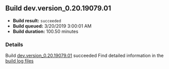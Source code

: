 ## Build dev.version_0.20.19079.01
- **Build result:** `succeeded`
- **Build queued:** 3/20/2019 3:00:01 AM
- **Build duration:** 100.50 minutes
### Details
Build [dev.version_0.20.19079.01](https://winappstudio.visualstudio.com/web/build.aspx?pcguid=a4ef43be-68ce-4195-a619-079b4d9834c2&builduri=vstfs%3a%2f%2f%2fBuild%2fBuild%2f27305) succeeded
Find detailed information in the [build log files](https://uwpctdiags.blob.core.windows.net/buildlogs/dev.version_0.20.19079.01_logs.zip)

